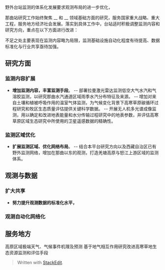 野外台站监测的体系化发展要求观测布局的进一步优化，

那曲站研究工作始终聚焦 __ 和 __ 领域基础方面的研究，服务国家重大战略、重大工程，服务地方经济社会发展。落实到具体工作中，台站适时积极调整监测内容和研究方向，重点在以下方面进行改进：

不足之处主要表现在监测内容略为局限，监测基础设施自动化程度有待提高、数据标准化与行业共享亟待加强。
## 研究方面
### 监测内容扩展
- **增加监测内容，丰富监测手段**。
-- 部署拉曼激光雷达监测低空大气水汽和气溶胶监测，以研究那曲水汽通道区域雨季水汽分布特征及来源。
-- 增加对来自土壤和植被呼吸作用的温室气体监测，为气候变化背景下高寒草原碳循环过程研究和牧区生态质量评估提供关键科学数据。
-- 开展无人机多光谱成像监测，用以确定和改进地表能量和水分传输过程研究中的地表参数，并评估高寒草原区域生态研究中所使用的卫星遥感数据的精确性。
### 监测区域优化
- **扩展监测区域、优化网络布局**。
-- 结合本平台研究方向以及西藏自治区已有野外监测网络，增加在那曲以东的观测，打造羌塘高原与怒江上游区域的监测体系。
## 观测与数据
### 扩大共享
- **努力提升观测数据的标准化水平，**
### 观测自动化网络化

## 服务地方
高原区域极端天气、气候事件机理及预测
基于地气相互作用研究改进高寒草地生态资源监测和评估手段

> Written with [StackEdit](https://stackedit.io/).
<!--stackedit_data:
eyJoaXN0b3J5IjpbMjYxNTE3NDE1LDEzMTY5ODc4MzIsMTU0Mz
E3ODQ0OSwyMDE1ODY0NDU1LDE2ODM3ODY3MjAsLTE2MzMxMDY0
MjgsLTIzMzcxNzEwOSwtNDI3NDcwMDIwLDM4MTczOTk2MSwtOT
I2NjIzOTU0LDIwODcxMzE2NzcsMjc1MzQ5MDc3LC05Njk2MDAx
NDMsLTM1NTYxMTA1NywtMTE5MTEzMTM1OSwxNzk2NDk1NjM4LD
czMDk5ODExNl19
-->